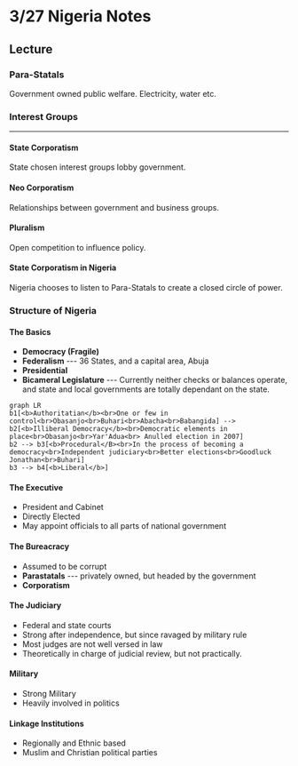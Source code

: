 # 3/27 Nigeria Notes
## Lecture
### Para-Statals
Government owned public welfare. Electricity, water etc.

### Interest Groups
---
#### State Corporatism
State chosen interest groups lobby government.

#### Neo Corporatism
Relationships between government and business groups.

#### Pluralism
Open competition to influence policy.

#### State Corporatism in Nigeria
Nigeria chooses to listen to Para-Statals to create a closed circle of power.

### Structure of Nigeria
#### The Basics
 - **Democracy (Fragile)**
 - **Federalism** --- 36 States, and a capital area, Abuja
 - **Presidential** 
 - **Bicameral Legislature** --- Currently neither checks or balances operate, and state and local governments are totally dependant on the state.
 ```mermaid
 graph LR 
 b1[<b>Authoritatian</b><br>One or few in control<br>Obasanjo<br>Buhari<br>Abacha<br>Babangida] --> b2[<b>Illiberal Democracy</b><br>Democratic elements in place<br>Obasanjo<br>Yar'Adua<br> Anulled election in 2007]
 b2 --> b3[<b>Procedural</B><br>In the process of becoming a democracy<br>Independent judiciary<br>Better elections<br>Goodluck Jonathan<br>Buhari]
 b3 --> b4[<b>Liberal</b>]
 ```
 
 #### The Executive
 - President and Cabinet
 - Directly Elected
 - May appoint officials to all parts of national government
#### The Bureacracy
- Assumed to be corrupt
- **Parastatals** --- privately owned, but headed by the government
- **Corporatism**
#### The Judiciary
 - Federal and state courts
 - Strong after independence, but since ravaged by military rule
 - Most judges are not well versed in law
 - Theoretically in charge of judicial review, but not practically.
#### Military
 - Strong Military
 - Heavily involved in politics
#### Linkage Institutions
 - Regionally and Ethnic based
 - Muslim and Christian political parties
<!--stackedit_data:
eyJoaXN0b3J5IjpbLTEzODY1NTI1ODYsLTU4Mzc3MTQ4OF19
-->